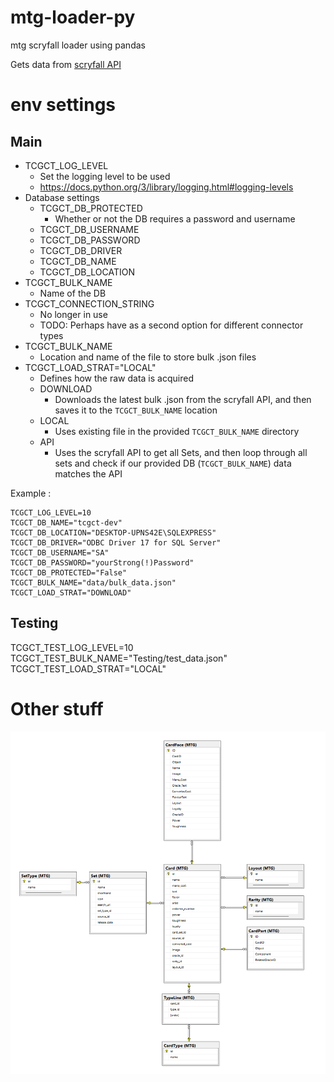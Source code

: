 # mtg-loader-py
mtg scryfall loader using pandas

Gets data from [scryfall API](https://scryfall.com/docs/api)

# env settings
## Main
- TCGCT_LOG_LEVEL
    - Set the logging level to be used
    - https://docs.python.org/3/library/logging.html#logging-levels
- Database settings
    - TCGCT_DB_PROTECTED
        - Whether or not the DB requires a password and username
    - TCGCT_DB_USERNAME
    - TCGCT_DB_PASSWORD
    - TCGCT_DB_DRIVER
    - TCGCT_DB_NAME
    - TCGCT_DB_LOCATION
- TCGCT_BULK_NAME
    - Name of the DB
- TCGCT_CONNECTION_STRING
    - No longer in use
    - TODO: Perhaps have as a second option for different connector types
- TCGCT_BULK_NAME
    - Location and name of the file to store bulk .json files
- TCGCT_LOAD_STRAT="LOCAL"
    - Defines how the raw data is acquired
    - DOWNLOAD
        - Downloads the latest bulk .json from the scryfall API, and then saves it to the `TCGCT_BULK_NAME` location
    - LOCAL
        - Uses existing file in the provided `TCGCT_BULK_NAME` directory
    - API
        - Uses the scryfall API to get all Sets, and then loop through all sets and check if our provided DB (`TCGCT_BULK_NAME`) data matches the API

Example :
```
TCGCT_LOG_LEVEL=10
TCGCT_DB_NAME="tcgct-dev"
TCGCT_DB_LOCATION="DESKTOP-UPNS42E\SQLEXPRESS"
TCGCT_DB_DRIVER="ODBC Driver 17 for SQL Server"
TCGCT_DB_USERNAME="SA"
TCGCT_DB_PASSWORD="yourStrong(!)Password"
TCGCT_DB_PROTECTED="False"
TCGCT_BULK_NAME="data/bulk_data.json"
TCGCT_LOAD_STRAT="DOWNLOAD"
```




## Testing
TCGCT_TEST_LOG_LEVEL=10
TCGCT_TEST_BULK_NAME="Testing/test_data.json"
TCGCT_TEST_LOAD_STRAT="LOCAL"

# Other stuff
![](docs_assets/dbs.png)
